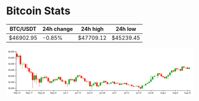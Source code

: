 # Bitcoin Stats

BTC/USDT|24h change|24h high|24h low|
|---|---|---|---|
|$46902.95|-0.85%|$47709.12|$45239.45|

<img src="./chart.svg">
